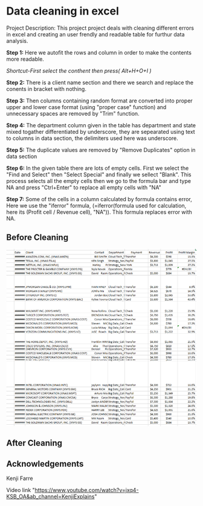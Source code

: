 
# Data cleaning in excel 

Project Description:
This project project  deals with cleaning different errors in excel and creating an user frendly and readable table for furthur data analysis. 

**Step 1:** 
Here we autofit the rows and column in order to make the contents more readable.

*Shortcut-First select the conthent then press( Alt+H+O+I )*

**Step 2:** 
There is a client name section and there we search and replace the conents in bracket with nothing.

**Step 3:** 
Then columns containing random format are converted into proper upper and lower case format (using "proper case" function) and unnecessary spaces are removed by "Trim" function.

**Step 4:** 
The department column given in the table has department and state mixed togather differentiated by underscore, they are sepearated using text to columns in data section, the delimiters used here was underscore.

**Step 5:** 
The duplicate values are removed by "Remove Duplicates" option in data section

**Step 6:** 
In the given table there are lots of empty cells. First we select the "Find and Select" then "Select Special" and finally we sellect "Blank". This process selects all the empty cells then we go to the formula bar and type NA and press "Ctrl+Enter" to replace all empty cells with "NA"

**Step 7:** 
Some of the cells in a column calculated by formula contains error, Here we use the "iferror" formula, (=iferror(formula used for calculation, here its (Profit cell / Revenue cell), "NA")). This formula replaces error with NA.




## Before Cleaning
![Table befor cleaning](Before.png)


## After Cleaning

## Acknowledgements

Kenji Farre 

Video link "https://www.youtube.com/watch?v=jxq4-KSB_OA&ab_channel=KenjiExplains"

